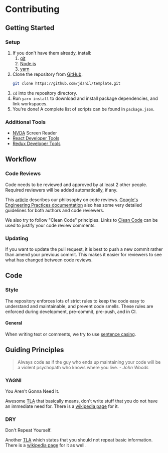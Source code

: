 # Contributing

## Getting Started

### Setup

1. If you don't have them already, install:
   1. [git](https://git-scm.com/)
   1. [Node.js](https://nodejs.org/)
   1. [yarn](https://yarnpkg.com/)
1. Clone the repository from [GitHub](https://github.com/jdanil/template).
   ```bash
   git clone https://github.com/jdanil/template.git
   ```
1. `cd` into the repository directory.
1. Run `yarn install` to download and install package dependencies, and link workspaces.
1. You're done! A complete list of scripts can be found in `package.json`.

### Additional Tools

- [NVDA](https://www.nvaccess.org/download/) Screen Reader
- [React Developer Tools](https://chrome.google.com/webstore/detail/react-developer-tools/fmkadmapgofadopljbjfkapdkoienihi?hl=en)
- [Redux Developer Tools](https://chrome.google.com/webstore/detail/redux-devtools/lmhkpmbekcpmknklioeibfkpmmfibljd?hl=en)

## Workflow

### Code Reviews

Code needs to be reviewed and approved by at least 2 other people.
Required reviewers will be added automatically, if any.

This [article](https://medium.com/palantir/code-review-best-practices-19e02780015f) describes our philosophy on code reviews.
[Google's Engineering Practices documentation](https://google.github.io/eng-practices/review/) also has some very detailed guidelines for both authors and code reviewers.

We also try to follow "Clean Code" principles.
Links to [Clean Code](https://moderatemisbehaviour.github.io/clean-code-smells-and-heuristics/) can be used to justify your code review comments.

### Updating

If you want to update the pull request, it is best to push a new commit rather than amend your previous commit.
This makes it easier for reviewers to see what has changed between code reviews.

## Code

### Style

The repository enforces lots of strict rules to keep the code easy to understand and maintainable, and prevent code smells.
These rules are enforced during development, pre-commit, pre-push, and in CI.

#### General

When writing text or comments, we try to use [sentence casing](https://en.wiktionary.org/wiki/sentence_case).

## Guiding Principles

> Always code as if the guy who ends up maintaining your code will be a violent psychopath who knows where you live. - <cite>John Woods</cite>

### YAGNI

You Aren't Gonna Need It.

Awesome [TLA](https://en.wikipedia.org/wiki/Three-letter_acronym) that basically means, don't write stuff that you do not have an immediate need for. There is a [wikipedia page](https://en.wikipedia.org/wiki/You_aren%27t_gonna_need_it) for it.

### DRY

Don't Repeat Yourself.

Another [TLA](https://en.wikipedia.org/wiki/Three-letter_acronym) which states that you should not repeat basic information. There is a [wikipedia page](https://en.wikipedia.org/wiki/Don%27t_repeat_yourself) for it as well.
